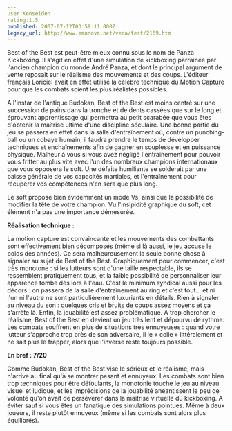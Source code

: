 ```yaml
---
user:Kenseiden
rating:1.5
published: 2007-07-12T03:59:11.000Z
legacy_url: http://www.emunova.net/veda/test/2169.htm
---
```

Best of the Best est peut-être mieux connu sous le nom de Panza Kickboxing. Il s'agit en effet d'une simulation de kickboxing parrainée par l'ancien champion du monde André Panza, et dont le principal argument de vente reposait sur le réalisme des mouvements et des coups. L'éditeur français Loriciel avait en effet utilisé la célèbre technique du Motion Capture pour que les combats soient les plus réalistes possibles.  

  

A l'instar de l'antique Budokan, Best of the Best est moins centré sur une succession de pains dans la tronche et de dents cassées que sur le long et éprouvant apprentissage qui permettra au petit scarabée que vous êtes d'obtenir la maîtrise ultime d'une discipline séculaire. Une bonne partie du jeu se passera en effet dans la salle d'entraînement où, contre un punching-ball ou un cobaye humain, il faudra prendre le temps de développer techniques et enchaînements afin de gagner en souplesse et en puissance physique. Malheur à vous si vous avez négligé l'entraînement pour pouvoir vous fritter au plus vite avec l'un des nombreux champions internationaux que vous opposera le soft. Une défaite humiliante se solderait par une baisse générale de vos capacités martiales, et l'entraînement pour récupérer vos compétences n'en sera que plus long.  

  

Le soft propose bien évidemment un mode Vs, ainsi que la possibilité de modifier la tête de votre champion. Vu l'insipidité graphique du soft, cet élément n'a pas une importance démesurée.  

  

**Réalisation technique :**  

La motion capture est convaincante et les mouvements des combattants sont effectivement bien décomposés (même si là aussi, le jeu accuse le poids des années). Ce sera malheureusement la seule bonne chose à signaler au sujet de Best of the Best. Graphiquement pour commencer, c'est très monotone : si les lutteurs sont d'une taille respectable, ils se ressemblent pratiquement tous, et la faible possibilité de personnaliser leur apparence tombe dès lors à l'eau. C'est le minimum syndical aussi pour les décors : on passera de la salle d'entraînement au ring et c'est tout... et ni l'un ni l'autre ne sont particulièrement luxuriants en détails. Rien à signaler au niveau du son : quelques cris et bruits de coups assez moyens et ça s'arrête là. Enfin, la jouabilité est assez problématique. A trop chercher le réalisme, Best of the Best en devient un jeu très lent et dépourvu de rythme. Les combats souffrent en plus de situations très ennuyeuses : quand votre lutteur s'approche trop près de son adversaire, il le « colle » littéralement et ne sait plus le frapper, alors que l'inverse reste toujours possible.  

  

**En bref : 7/20**  

Comme Budokan, Best of the Best vise le sérieux et le réalisme, mais n'arrive au final qu'à se montrer pesant et ennuyeux. Les combats sont bien trop techniques pour être défoulants, la monotonie touche le jeu au niveau visuel et ludique, et les imprécisions de la jouabilité anéantissent le peu de volonté qu'on avait de persévérer dans la maîtrise virtuelle du kickboxing. A éviter sauf si vous êtes un fanatique des simulations pointues. Même à deux joueurs, il reste plutôt ennuyeux (même si les combats sont alors plus équilibrés).